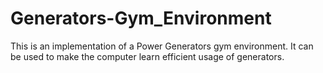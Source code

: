 # Generators-Gym_Environment
This is an implementation of a Power Generators gym environment. It can be used to make the computer learn efficient usage of generators.
